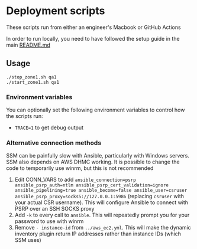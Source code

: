 # Deployment scripts

These scripts run from either an engineer's Macbook or GitHub Actions

In order to run locally, you need to have followed the setup guide in the main [README.md](../README.md)

## Usage

```shell
./stop_zone1.sh qa1
./start_zone1.sh qa1
```

### Environment variables

You can optionally set the following environment variables to control how the scripts run:

- `TRACE=1` to get debug output

### Alternative connection methods

SSM can be painfully slow with Ansible, particularly with Windows servers. SSM also depends on AWS DHMC working. It is possible to change the code to temporarily use winrm, but this is not recommended

1. Edit CONN_VARS to add `ansible_connection=psrp ansible_psrp_auth=ntlm ansible_psrp_cert_validation=ignore ansible_pipelining=true ansible_become=false ansible_user=csruser ansible_psrp_proxy=socks5://127.0.0.1:5986` (replacing `csruser` with your actual CSR username). This will configure Ansible to connect with PSRP over an SSH SOCKS proxy
2. Add `-k` to every call to `ansible`. This will repeatedly prompt you for your password to use with winrm
3. Remove `- instance-id` from `../aws_ec2.yml`. This will make the dynamic inventory plugin return IP addresses rather than instance IDs (which SSM uses) 
